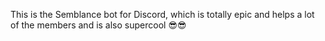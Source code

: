 This is the Semblance bot for Discord, which is totally epic and helps a lot of the members and is also supercool 😎😎
